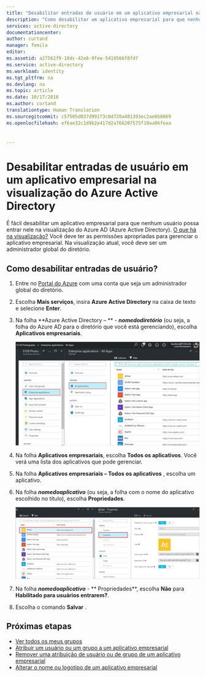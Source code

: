 ```yaml
---
title: "Desabilitar entradas de usuário em um aplicativo empresarial na visualização do Azure Active Directory | Microsoft Docs"
description: "Como desabilitar um aplicativo empresarial para que nenhum usuário possa entrar nele no Azure Active Directory"
services: active-directory
documentationcenter: 
author: curtand
manager: femila
editor: 
ms.assetid: a27562f9-18dc-42e8-9fee-5419566f8fd7
ms.service: active-directory
ms.workload: identity
ms.tgt_pltfrm: na
ms.devlang: na
ms.topic: article
ms.date: 10/17/2016
ms.author: curtand
translationtype: Human Translation
ms.sourcegitcommit: c57505d037d991f3c0d720a481393ec2ae6b8069
ms.openlocfilehash: ef6ae32c1d9b2e417d2a766207575f19aa06feaa


---
```

# <a name="disable-user-sign-ins-for-an-enterprise-app-in-azure-active-directory-preview"></a>Desabilitar entradas de usuário em um aplicativo empresarial na visualização do Azure Active Directory
É fácil desabilitar um aplicativo empresarial para que nenhum usuário possa entrar nele na visualização do Azure AD (Azure Active Directory). [O que há na visualização?](active-directory-preview-explainer.md) Você deve ter as permissões apropriadas para gerenciar o aplicativo empresarial. Na visualização atual, você deve ser um administrador global do diretório.

## <a name="how-do-i-disable-user-sign-ins"></a>Como desabilitar entradas de usuário?
1. Entre no [Portal do Azure](https://portal.azure.com) com uma conta que seja um administrador global do diretório.
2. Escolha **Mais serviços**, insira **Azure Active Directory** na caixa de texto e selecione **Enter**.
3. Na folha **Azure Active Directory – ** -  ***nomedodiretório*** (ou seja, a folha do Azure AD para o diretório que você está gerenciando), escolha **Aplicativos empresariais**.
   
    ![Abrir aplicativos empresariais](./media/active-directory-coreapps-disable-app-azure-portal/open-enterprise-apps.png)
4. Na folha **Aplicativos empresariais**, escolha **Todos os aplicativos**. Você verá uma lista dos aplicativos que pode gerenciar.
5. Na folha **Aplicativos empresariais – Todos os aplicativos** , escolha um aplicativo.
6. Na folha ***nomedoaplicativo*** (ou seja, a folha com o nome do aplicativo escolhido no título), escolha **Propriedades**.
   
    ![Seleção do comando todos os aplicativos](./media/active-directory-coreapps-disable-app-azure-portal/select-app.png)
7. Na folha ***nomedoaplicativo*** - ** Propriedades**, escolha **Não** para **Habilitado para usuários entrarem?**.
8. Escolha o comando **Salvar** .

## <a name="next-steps"></a>Próximas etapas
* [Ver todos os meus grupos](active-directory-groups-view-azure-portal.md)
* [Atribuir um usuário ou um grupo a um aplicativo empresarial](active-directory-coreapps-assign-user-azure-portal.md)
* [Remover uma atribuição de usuário ou de grupo de um aplicativo empresarial](active-directory-coreapps-remove-assignment-azure-portal.md)
* [Alterar o nome ou logotipo de um aplicativo empresarial](active-directory-coreapps-change-app-logo-user-azure-portal.md)




<!--HONumber=Jan17_HO3-->



